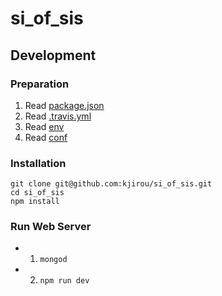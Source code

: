 si_of_sis
=========


## Development

### Preparation
1. Read [package.json](./package.json)
2. Read [.travis.yml](./.travis.yml)
3. Read [env](./env)
4. Read [conf](./conf)

### Installation
```
git clone git@github.com:kjirou/si_of_sis.git
cd si_of_sis
npm install
```

### Run Web Server
- 1. `mongod`
- 2. `npm run dev`
